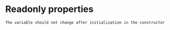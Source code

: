 # Readonly properties

```text
The variable should not change after initialization in the constructor
```
